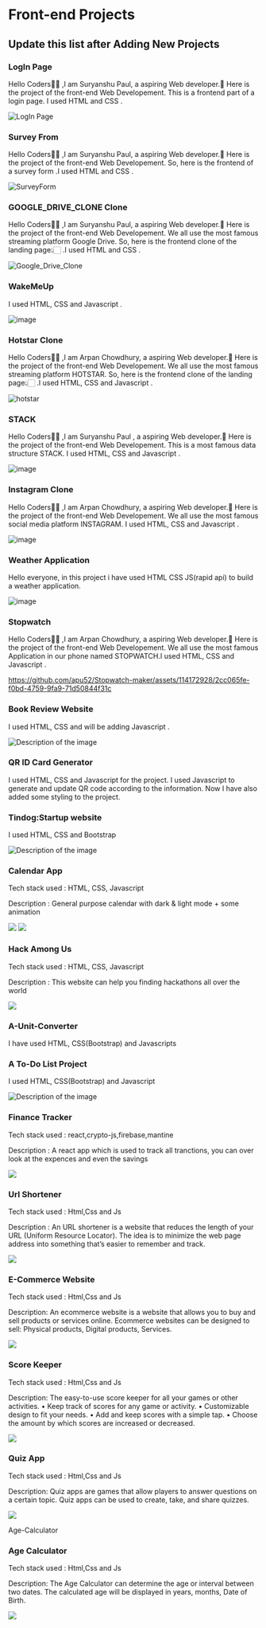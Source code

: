<h1>Front-end Projects</h1>
<h2>Update this list after Adding New Projects</h2>




<h3>LogIn Page  <! --Name of your new Project --> </h3>
<p> Hello Coders👨‍💻 ,I am Suryanshu Paul, a aspiring Web developer.🤖 Here is the project of the front-end Web Developement. This is a frontend part of a login page. I used HTML and CSS .
  
![LogIn Page](https://github.com/paulsuryanshu/LogIn-Page/blob/main/LogIn%20Page/Screenshot%20(299).png)





<h3>Survey From  <! --Name of your new Project --> </h3>
<p> <! --Describe the Tech Stack of your Project-->
Hello Coders👨‍💻 ,I am Suryanshu Paul, a aspiring Web developer.🤖 Here is the project of the front-end Web Developement. So, here is the frontend of a survey form .I used HTML and CSS .
</p>

![SurveyForm](https://github.com/paulsuryanshu/Survey-Form/blob/main/Survey%20Form/Screenshot%20(301).png)


<h3>GOOGLE_DRIVE_CLONE Clone  <! --Name of your new Project --> </h3>
<p> <! --Describe the Tech Stack of your Project-->
Hello Coders👨‍💻 ,I am Suryanshu Paul, a aspiring Web developer.🤖 Here is the project of the front-end Web Developement. We all use the most famous streaming platform Google Drive. So, here is the frontend clone of the landing page👆🏻 .I used HTML and CSS .
</p>

![Google_Drive_Clone](https://github.com/paulsuryanshu/Google_Drive_Clone/blob/main/Screenshot%20(298).png)

<h3>WakeMeUp  <! --Name of your new Project --> </h3>
<p> <! --Describe the Tech Stack of your Project-->
I used HTML, CSS and Javascript .

</p>


![image](https://github.com/apu52/METAVERSE/assets/114172928/80034620-a6ab-42f5-9edc-52a9639279ab)




<h3>Hotstar Clone  <! --Name of your new Project --> </h3>
<p> <! --Describe the Tech Stack of your Project-->
Hello Coders👨‍💻 ,I am Arpan Chowdhury, a aspiring Web developer.🤖 Here is the project of the front-end Web Developement. We all use the most famous streaming platform HOTSTAR. So, here is the frontend clone of the landing page👆🏻 .I used HTML, CSS and Javascript .
</p>


![hotstar](https://github.com/apu52/HotstarClone/assets/114172928/172d232d-a052-446d-bb7c-15396e918fa3)


<h3>STACK  <! --Name of your new Project --> </h3>
<p> <! --Describe the Tech Stack of your Project-->
Hello Coders👨‍💻 ,I am Suryanshu Paul , a aspiring Web developer.🤖 Here is the project of the front-end Web Developement. This is a most famous data structure  STACK. I used HTML, CSS and Javascript .
</p>

![image](https://github.com/paulsuryanshu/STACK/blob/main/stack/Screenshot%20(302).png)


<h3>Instagram Clone  <! --Name of your new Project --> </h3>
<p> <! --Describe the Tech Stack of your Project-->
Hello Coders👨‍💻 ,I am Arpan Chowdhury, a aspiring Web developer.🤖 Here is the project of the front-end Web Developement. We all use the most famous social media platform INSTAGRAM. I used HTML, CSS and Javascript .
</p>

![image](https://github.com/apu52/METAVERSE/assets/114172928/b2922d6c-4828-4583-8c57-748e93260f6f)


<h3>Weather Application  <! --Name of your new Project --> </h3>
<p> <! --Describe the Tech Stack of your Project--> 
Hello everyone, in this project i have used HTML CSS JS(rapid api) to build a weather application.
  
![image](https://github.com/Ananta2545/METAVERSE/assets/116677159/0eb21a1d-bba0-4bd8-ad01-b1db19812839)



<h3>Stopwatch <! --Name of your new Project --> </h3>
<p> <! --Describe the Tech Stack of your Project-->
Hello Coders👨‍💻 ,I am Arpan Chowdhury, a aspiring Web developer.🤖 Here is the project of the front-end Web Developement. We all use the most famous Application in our phone named STOPWATCH.I used HTML, CSS and Javascript .
</p>

https://github.com/apu52/Stopwatch-maker/assets/114172928/2cc065fe-f0bd-4759-9fa9-71d50844f31c

<h3>Book Review Website  <! --Name of your new Project --> </h3>
<p> <! --Describe the Tech Stack of your Project-->
I used HTML, CSS and will be adding Javascript .
</p>
<img src="./Projects/Book_review_website/Screenshot 2023-10-15 111845.png" alt="Description of the image">

<h3>QR ID Card Generator</h3>
<p> I used HTML, CSS and Javascript for the project. I used Javascript to generate and update QR code according to the information. Now I have also added some styling to the project.</p>


<h3>Tindog:Startup website  <! --Name of your new Project --> </h3>
<p> <! --Describe the Tech Stack of your Project-->
I used HTML, CSS and Bootstrap
</p>
<img src="./Projects/Tindog_website/Screenshot 2023-10-16 143401-1.png" alt="Description of the image">

<h3>Calendar App</h3>
<p>Tech stack used : HTML, CSS, Javascript<p>
<p>Description : General purpose calendar with dark & light mode + some animation</p>
<img src="./Projects/Calendar/screenshots/mobile-light.png">
<img src="./Projects/Calendar/screenshots/mobile-night.png">

<h3>Hack Among Us</h3>
<p>Tech stack used : HTML, CSS, Javascript<p>
<p>Description : This website can help you finding hackathons all over the world</p>
<img src="./Projects/Hackathons/img/Hackathon_Finder.png">

<h3>A-Unit-Converter<! --Name of your new Project --> </h3>
<p> <! --Describe the Tech Stack of your Project-->
I have used HTML, CSS(Bootstrap) and Javascripts</p>



<h3>A To-Do List Project  <! --Name of your new Project --> </h3>
<p> <! --Describe the Tech Stack of your Project-->
I used HTML, CSS(Bootstrap) and Javascript
</p>
<img src="./Projects/To-Do List Project/Screenshot 2023-10-24 121418.png" alt="Description of the image">

<h3>Finance Tracker</h3>
<p>Tech stack used : react,crypto-js,firebase,mantine<p>
<p>Description : A react app which is used to track all tranctions, you can over look at the expences and even the savings</p>
<img src="./Projects/Finance_Tracker/img4.png">

<h3>Url Shortener</h3>
<p>Tech stack used : Html,Css and Js<p>
<p>Description : An URL shortener is a website that reduces the length of your URL (Uniform Resource Locator). The idea is to minimize the web page address into something that’s easier to remember and track. </p>
<img src = "https://github.com/Geeks-Arpan/URL_SHORTENER/blob/5d89ab3b1c723e8b62a1d57f04825ace6ea389d9/Front%20Page.png">

<h3>E-Commerce Website</h3>
<p>Tech stack used : Html,Css and Js<p>
<p>Description: An ecommerce website is a website that allows you to buy and sell products or services online. Ecommerce websites can be designed to sell: Physical products, Digital products, Services.</p>
<img src = "https://github.com/Geeks-Arpan/E-Commerce_Website/assets/99377659/a38170d7-467b-4964-aee4-7a2929ca2436">

<h3>Score Keeper</h3>
<p>Tech stack used : Html,Css and Js<p>
<p>Description: The easy-to-use score keeper for all your games or other activities. • Keep track of scores for any game or activity. • Customizable design to fit your needs. • Add and keep scores with a simple tap. • Choose the amount by which scores are increased or decreased. </p>
<img src = "https://github.com/Geeks-Arpan/Score-Keeper/assets/99377659/92e4b6ba-30a6-435d-8d8f-ab49e50f546f">

<h3>Quiz App</h3>
<p>Tech stack used : Html,Css and Js<p>
<p>Description: Quiz apps are games that allow players to answer questions on a certain topic. Quiz apps can be used to create, take, and share quizzes. </p>
<img src = "https://github.com/Geeks-Arpan/Quiz-App/assets/99377659/d7b780ab-a695-45a3-acbd-69e1a606f8d9">

Age-Calculator
<h3>Age Calculator</h3>
<p>Tech stack used : Html,Css and Js<p>
<p>Description: The Age Calculator can determine the age or interval between two dates. The calculated age will be displayed in years, months, Date of Birth.</p>
<img src = "https://github.com/Geeks-Arpan/Age-Calculator/assets/99377659/6cb869ad-86c3-4565-b07b-cf1038d97cbd">

